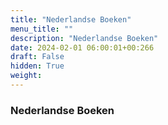 ```yaml
---
title: "Nederlandse Boeken"
menu_title: ""
description: "Nederlandse Boeken"
date: 2024-02-01 06:00:01+00:266
draft: False
hidden: True
weight:
---
```

### Nederlandse Boeken


